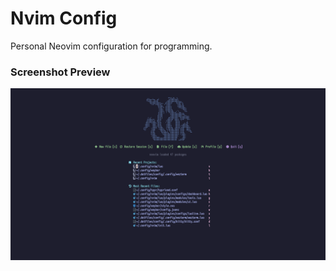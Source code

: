# Nvim Config

Personal Neovim configuration for programming.

### Screenshot Preview

![nvim](https://raw.githubusercontent.com/brunoanesio/dotfiles/main/screenshots/nvim.png)
